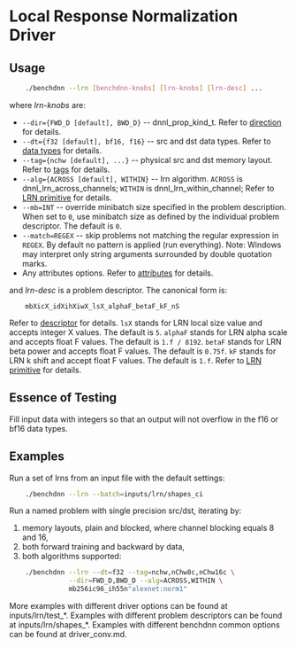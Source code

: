 # Local Response Normalization Driver

## Usage
``` sh
    ./benchdnn --lrn [benchdnn-knobs] [lrn-knobs] [lrn-desc] ...
```

where *lrn-knobs* are:

 - `--dir={FWD_D [default], BWD_D}` -- dnnl_prop_kind_t.
            Refer to [direction](knobs_dir.md) for details.
 - `--dt={f32 [default], bf16, f16}` -- src and dst data types.
            Refer to [data types](knobs_dt.md) for details.
 - `--tag={nchw [default], ...}` -- physical src and dst memory layout.
            Refer to [tags](knobs_tag.md) for details.
 - `--alg={ACROSS [default], WITHIN}` -- lrn algorithm.
            `ACROSS` is dnnl_lrn_across_channels;
            `WITHIN` is dnnl_lrn_within_channel;
            Refer to [LRN primitive](https://uxlfoundation.github.io/oneDNN/dev_guide_lrn.html)
            for details.
 - `--mb=INT` -- override minibatch size specified in the problem description.
             When set to `0`, use minibatch size as defined by the individual
             problem descriptor. The default is `0`.
 - `--match=REGEX` -- skip problems not matching the regular expression in
            `REGEX`. By default no pattern is applied (run everything).
            Note: Windows may interpret only string arguments surrounded by
            double quotation marks.
 - Any attributes options. Refer to [attributes](knobs_attr.md) for details.

and *lrn-desc* is a problem descriptor. The canonical form is:
```
    mbXicX_idXihXiwX_lsX_alphaF_betaF_kF_nS
```
Refer to [descriptor](knobs_desc.md) for details. `lsX` stands for LRN local
size value and accepts integer X values. The default is `5`. `alphaF` stands for
LRN alpha scale and accepts float F values. The default is `1.f / 8192`. `betaF`
stands for LRN beta power and accepts float F values. The default is `0.75f`.
`kF` stands for LRN k shift and accept float F values. The default is `1.f`.
Refer to [LRN primitive](https://uxlfoundation.github.io/oneDNN/dev_guide_lrn.html)
for details.

## Essence of Testing
Fill input data with integers so that an output will not overflow in the f16 or
bf16 data types.


## Examples

Run a set of lrns from an input file with the default settings:
``` sh
    ./benchdnn --lrn --batch=inputs/lrn/shapes_ci
```

Run a named problem with single precision src/dst, iterating by:
1) memory layouts, plain and blocked, where channel blocking equals 8 and 16,
2) both forward training and backward by data,
3) both algorithms supported:
``` sh
    ./benchdnn --lrn --dt=f32 --tag=nchw,nChw8c,nChw16c \
               --dir=FWD_D,BWD_D --alg=ACROSS,WITHIN \
               mb256ic96_ih55n"alexnet:norm1"
```

More examples with different driver options can be found at inputs/lrn/test_\*.
Examples with different problem descriptors can be found at
inputs/lrn/shapes_\*. Examples with different benchdnn common options can be
found at driver_conv.md.
